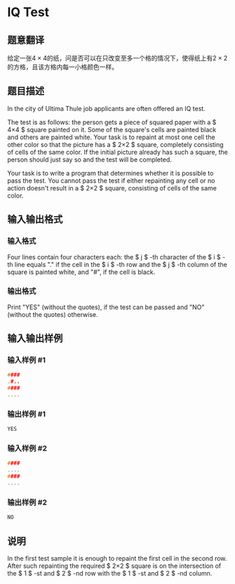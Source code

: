 # IQ Test

## 题意翻译

给定一张$4\times4$的纸，问是否可以在只改变至多一个格的情况下，使得纸上有$2\times2$的方格，且该方格内每一小格颜色一样。

## 题目描述

In the city of Ultima Thule job applicants are often offered an IQ test.

The test is as follows: the person gets a piece of squared paper with a $ 4×4 $ square painted on it. Some of the square's cells are painted black and others are painted white. Your task is to repaint at most one cell the other color so that the picture has a $ 2×2 $ square, completely consisting of cells of the same color. If the initial picture already has such a square, the person should just say so and the test will be completed.

Your task is to write a program that determines whether it is possible to pass the test. You cannot pass the test if either repainting any cell or no action doesn't result in a $ 2×2 $ square, consisting of cells of the same color.

## 输入输出格式

### 输入格式

Four lines contain four characters each: the $ j $ -th character of the $ i $ -th line equals "." if the cell in the $ i $ -th row and the $ j $ -th column of the square is painted white, and "\#", if the cell is black.

### 输出格式

Print "YES" (without the quotes), if the test can be passed and "NO" (without the quotes) otherwise.

## 输入输出样例

### 输入样例 #1

```cpp
####
.#..
####
....

```
### 输出样例 #1

```cpp
YES

```
### 输入样例 #2

```cpp
####
....
####
....

```
### 输出样例 #2

```cpp
NO

```
## 说明

In the first test sample it is enough to repaint the first cell in the second row. After such repainting the required $ 2×2 $ square is on the intersection of the $ 1 $ -st and $ 2 $ -nd row with the $ 1 $ -st and $ 2 $ -nd column.

